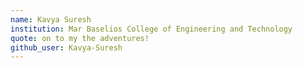 ```yaml
---
name: Kavya Suresh
institution: Mar Baselios College of Engineering and Technology
quote: on to my the adventures!
github_user: Kavya-Suresh
---
```

